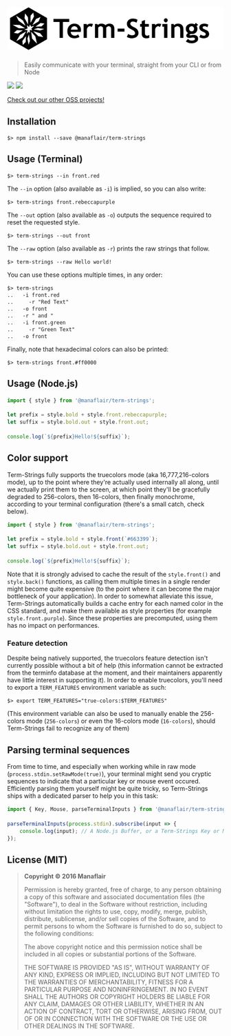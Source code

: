 # [![Term-Strings](/logo.png?raw=true)](https://github.com/manaflair/term-strings)

> Easily communicate with your terminal, straight from your CLI or from Node

[![](https://img.shields.io/npm/v/@manaflair/term-strings.svg)]() [![](https://img.shields.io/npm/l/@manaflair/term-strings.svg)]()

[Check out our other OSS projects!](https://manaflair.github.io)

## Installation

```
$> npm install --save @manaflair/term-strings
```

## Usage (Terminal)

```
$> term-strings --in front.red
```

The `--in` option (also available as `-i`) is implied, so you can also write:

```
$> term-strings front.rebeccapurple
```

The `--out` option (also available as `-o`) outputs the sequence required to reset the requested style.

```
$> term-strings --out front
```

The `--raw` option (also available as `-r`) prints the raw strings that follow.

```
$> term-strings --raw Hello world!
```

You can use these options multiple times, in any order:

```
$> term-strings
..   -i front.red
..     -r "Red Text"
..   -o front
..   -r " and "
..   -i front.green
..     -r "Green Text"
..   -o front
```

Finally, note that hexadecimal colors can also be printed:

```
$> term-strings front.#ff0000
```

## Usage (Node.js)

```js
import { style } from '@manaflair/term-strings';

let prefix = style.bold + style.front.rebeccapurple;
let suffix = style.bold.out + style.front.out;

console.log(`${prefix}Hello!${suffix}`);
```

## Color support

Term-Strings fully supports the truecolors mode (aka 16,777,216-colors mode), up to the point where they're actually used internally all along, until we actually print them to the screen, at which point they'll be gracefully degraded to 256-colors, then 16-colors, then finally monochrome, according to your terminal configuration (there's a small catch, check below).

```js
import { style } from '@manaflair/term-strings';

let prefix = style.bold + style.front(`#663399`);
let suffix = style.bold.out + style.front.out;

console.log(`${prefix}Hello!${suffix}`);
```

Note that it is strongly advised to cache the result of the `style.front()` and `style.back()` functions, as calling them multiple times in a single render might become quite expensive (to the point where it can become the major bottleneck of your application). In order to somewhat alleviate this issue, Term-Strings automatically builds a cache entry for each named color in the CSS standard, and make them available as style properties (for example `style.front.purple`). Since these properties are precomputed, using them has no impact on performances.

### Feature detection

Despite being natively supported, the truecolors feature detection isn't currently possible without a bit of help (this information cannot be extracted from the terminfo database at the moment, and their maintainers apparently have little interest in supporting it). In order to enable truecolors, you'll need to export a `TERM_FEATURES` environment variable as such:

```
$> export TERM_FEATURES="true-colors:$TERM_FEATURES"
```

(This environment variable can also be used to manually enable the 256-colors mode (`256-colors`) or even the 16-colors mode (`16-colors`), should Term-Strings fail to recognize any of them)

## Parsing terminal sequences

From time to time, and especially when working while in raw mode (`process.stdin.setRawMode(true)`), your terminal might send you cryptic sequences to indicate that a particular key or mouse event occured. Efficiently parsing them yourself might be quite tricky, so Term-Strings ships with a dedicated parser to help you in this task:

```js
import { Key, Mouse, parseTerminalInputs } from '@manaflair/term-strings/parse';

parseTerminalInputs(process.stdin).subscribe(input => {
    console.log(input); // A Node.js Buffer, or a Term-Strings Key or Mouse instance
});
```

## License (MIT)

> **Copyright © 2016 Manaflair**
>
> Permission is hereby granted, free of charge, to any person obtaining a copy of this software and associated documentation files (the "Software"), to deal in the Software without restriction, including without limitation the rights to use, copy, modify, merge, publish, distribute, sublicense, and/or sell copies of the Software, and to permit persons to whom the Software is furnished to do so, subject to the following conditions:
>
> The above copyright notice and this permission notice shall be included in all copies or substantial portions of the Software.
>
> THE SOFTWARE IS PROVIDED "AS IS", WITHOUT WARRANTY OF ANY KIND, EXPRESS OR IMPLIED, INCLUDING BUT NOT LIMITED TO THE WARRANTIES OF MERCHANTABILITY, FITNESS FOR A PARTICULAR PURPOSE AND NONINFRINGEMENT. IN NO EVENT SHALL THE AUTHORS OR COPYRIGHT HOLDERS BE LIABLE FOR ANY CLAIM, DAMAGES OR OTHER LIABILITY, WHETHER IN AN ACTION OF CONTRACT, TORT OR OTHERWISE, ARISING FROM, OUT OF OR IN CONNECTION WITH THE SOFTWARE OR THE USE OR OTHER DEALINGS IN THE SOFTWARE.
